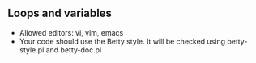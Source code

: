 ## Loops and variables

* Allowed editors: vi, vim, emacs
* Your code should use the Betty style. It will be checked using betty-style.pl and betty-doc.pl
